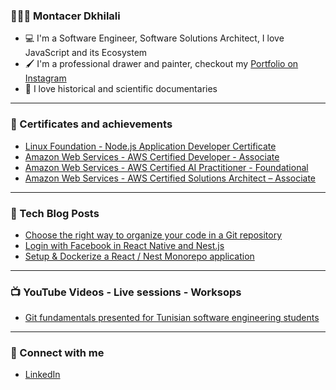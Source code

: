 ### 🙋🏻‍♂️ Montacer Dkhilali

- 💻 I'm a Software Engineer, Software Solutions Architect, I love JavaScript and its Ecosystem
- 🖌 I'm a professional drawer and painter, checkout my [Portfolio on Instagram](https://instagram.com/montacerart)
- 💜 I love historical and scientific documentaries

---

### 📜 Certificates and achievements

- [Linux Foundation - Node.js Application Developer Certificate](https://www.credly.com/badges/f42b9299-4e32-47f3-a84a-1e11eec12c3a)
- [Amazon Web Services - AWS Certified Developer - Associate](https://www.credly.com/badges/6b4a2d98-2f20-4c59-9446-91adfd75af1d)
- [Amazon Web Services - AWS Certified AI Practitioner - Foundational](https://www.credly.com/badges/b9e8f6b8-0699-4d67-8619-4694893f46c1)
- [Amazon Web Services - AWS Certified Solutions Architect – Associate](https://www.credly.com/badges/73f48ef0-dafb-4239-bffe-dd71ef45b680)

---

### 📕 Tech Blog Posts

- [Choose the right way to organize your code in a Git repository](https://montacerdk.medium.com/choose-the-right-way-to-organize-your-code-in-a-git-repository-a900bf52e326)
- [Login with Facebook in React Native and Nest.js](https://montacerdk.medium.com/login-with-facebook-in-react-native-and-nest-js-39730e76b89)
- [Setup & Dockerize a React / Nest Monorepo application](https://montacerdk.medium.com/setup-dockerize-a-react-nest-monorepo-application-7a800060bd63)

---

### 📺 YouTube Videos - Live sessions - Worksops

- [Git fundamentals presented for Tunisian software engineering students ](https://www.youtube.com/watch?v=p3NiagnWF4o)

---

### 💬 Connect with me

- [LinkedIn](https://www.linkedin.com/in/montacerdk/)
